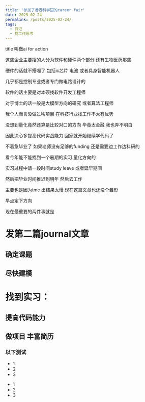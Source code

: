 ```yaml
---
title: '参加了香港科学园的career fair'
date: 2025-02-24
permalink: /posts/2025-02-24/
tags:
  - 日记
  - 找工作思考
---
```


title 叫做ai for action

这些企业主要招的人分为软件和硬件两个部分 还有生物医药那些

硬件的话就不搭嘎了 包括ic芯片 电池 或者具身智能机器人

几乎都是控制专业或者专门做电路设计的

软件的话主要是对本硕找软件开发工程师

对于博士的话一般是大模型方向的研究 或者算法工程师

我个人而言没做过啥项目 在科技行业找工作不太有优势

没想到量化竟然还算是比较对口的方向 毕竟太金融 我也弄不明白

因此决心多提高代码实战能力 回家就开始继续学代码了

不着急毕业了 如果老师没有足够的funding 还是需要边工作边科研的

看今年能不能找到一个暑期的实习 量化方向的

实习过程中请一段时间study leave 或者延毕期间

然后把毕业时间推迟到明年 然后去工作

主要也是因为tmc 出结果太慢 现在这篇文章也还没个雏形

早点定下方向

现在最重要的两件事就是

# 发第二篇journal文章
## 确定课题
## 尽快建模

# 找到实习：
## 提高代码能力 
## 做项目 丰富简历

### 以下测试
* 1
* 2
* 3
- 1
- 2
- 3
